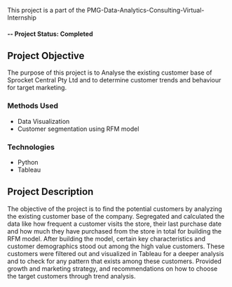 
This project is a part of the PMG-Data-Analytics-Consulting-Virtual-Internship

#### -- Project Status: Completed

## Project Objective
The purpose of this project is to	Analyse the existing customer base of Sprocket Central Pty Ltd and to determine customer trends and behaviour for target marketing.

### Methods Used
* Data Visualization
* Customer segmentation using RFM model

### Technologies
* Python
* Tableau

## Project Description
The objective of the project is to find the potential customers by analyzing the existing customer base of the company. Segregated and calculated the data like how frequent a customer visits the store, their last purchase date and how much they have purchased from the store in total for building the RFM model. 
After building the model, certain key characteristics and customer demographics stood out among the high value customers.
These customers were filtered out and visualized in Tableau for a deeper analysis and to check for any pattern that exists among these customers. Provided growth and marketing strategy, and recommendations on how to choose the target customers through trend analysis.


